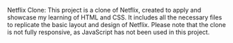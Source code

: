 Netflix Clone: 
This project is a clone of Netflix, created to apply and showcase my learning of HTML and CSS. It includes all the necessary files to replicate the basic layout and design of Netflix. Please note that the clone is not fully responsive, as JavaScript has not been used in this project.
